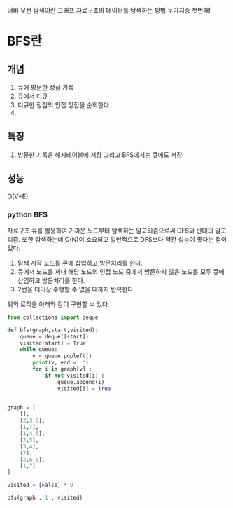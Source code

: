 너비 우선 탐색이란 그래프 자료구조의 데이터를 탐색하는 방법 두가지중 첫번째! 

# BFS란 

## 개념 
1. 큐에 방문한 정점 기록 
2. 큐에서 디큐 
3. 디큐한 정점의 인접 정접을 순회한다. 
4. 


## 특징 
1. 방문한 기록은 해시테이블에 저장 그리고 BFS에서는 큐에도 저장 


## 성능 
O(V+E)

### python BFS
자료구조 큐를 활용하여 가까운 노드부터 탐색하는 알고리즘으로써 DFS와 반대의 알고리즘.  또한 탐색하는데 O(N)이 소요되고 일반적으로 DFS보다 약간 성능이 좋다는 점이 있다. 

1.  탐색 시작 노드를 큐에 삽입하고 방문처리를 한다.
2.  큐에서 노드를 꺼내 해당 노드의 인접 노드 중에서 방문하지 않은 노드를 모두 큐에 삽입하고 방문처리를 한다.
3.  2번을 더이상 수행할 수 없을 때까지 반복한다.

위의 로직을 아래와 같이 구현할 수 있다.
```python
from collections import deque

def bfs(graph,start,visited):
    queue = deque([start])
    visited[start] = True
    while queue:
        v = queue.popleft()
        print(v, end =' ')
        for i in graph[v] :
            if not visited[i] :
                queue.append(i)
                visited[i] = True


graph = [
    [],
    [2,3,8],
    [1,7],
    [1,4,5],
    [3,5],
    [3,4],
    [7],
    [2,6,8],
    [1,7]
]

visited = [False] * 9

bfs(graph , 1 , visited)
```








